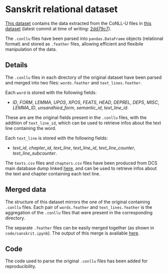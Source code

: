 # Sanskrit relational dataset

[This dataset](https://www.kaggle.com/federicolusiani/sanskrit-relational-data) contains the data extracted from the CoNLL-U files in [this dataset](https://github.com/OliverHellwig/sanskrit/tree/master/dcs/data) (latest commit at time of writing: [2dd79c7](https://github.com/OliverHellwig/sanskrit/tree/2dd79c71576ddeff47573a3c4b953cb2ef92af1c)).

The `.conllu` files have been parsed into `pandas.DataFrame` objects (relational format) and stored as `.feather` files, allowing efficient and flexibile manipulation of the data.

## Details

The `.conllu` files in each directory of the original dataset have been parsed and merged into two files: `words.feather` and `text_lines.feather`.

Each `word` is stored with the following fields:
- *ID*, *FORM*, *LEMMA*, *UPOS*, *XPOS*, *FEATS*, *HEAD*, *DEPREL*, *DEPS*, *MISC*, *LEMMA_ID*, *unsandhied_form*, *semantic_id*, *text_line_id*.

These are are the original fields present in the `.conllu` files, with the addition of `text_line_id`, which can be used to retrieve infos about the text line containing the word.

Each `text_line` is stored with the following fields:
- *text_id*, *chapter_id*, *text_line*, *text_line_id*, *text_line_counter*, *text_line_subcounter*.

The `texts.csv` files and `chapters.csv` files have been produced from DCS main database dump linked [here](https://github.com/OliverHellwig/sanskrit/tree/master/dcs/data), and can be used to retrieve infos about the text and chapter containing each text line.

## Merged data

The structure of this dataset mirrors the one of the original containing `.conllu` files. Each pair of `words.feather` and `text_lines.feather` is the aggregation of the `.conllu` files that were present in the corresponding directory.

The separate `.feather` files can be easily merged together (as shown in `code/sanskrit.ipynb`). The output of this merge is available [here](https://www.kaggle.com/federicolusiani/sanskrit-relational-data).

## Code
The code used to parse the original `.conllu` files has been added for reproducibility.